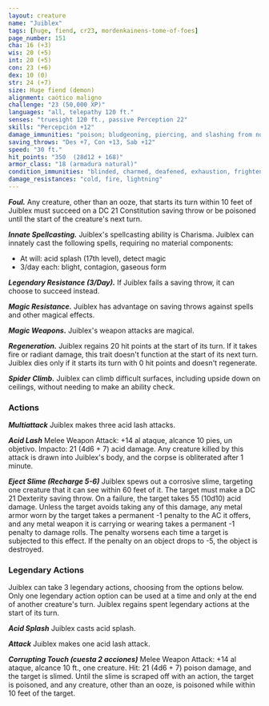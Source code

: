```yaml
---
layout: creature
name: "Juiblex"
tags: [huge, fiend, cr23, mordenkainens-tome-of-foes]
page_number: 151
cha: 16 (+3)
wis: 20 (+5)
int: 20 (+5)
con: 23 (+6)
dex: 10 (0)
str: 24 (+7)
size: Huge fiend (demon)
alignment: caótico maligno
challenge: "23 (50,000 XP)"
languages: "all, telepathy 120 ft."
senses: "truesight 120 ft., passive Perception 22"
skills: "Percepción +12"
damage_immunities: "poison; bludgeoning, piercing, and slashing from nonmagical attacks"
saving_throws: "Des +7, Con +13, Sab +12"
speed: "30 ft."
hit_points: "350  (28d12 + 168)"
armor_class: "18 (armadura natural)"
condition_immunities: "blinded, charmed, deafened, exhaustion, frightened, grappled, paralyzed, petrified, poisoned, prone, restrained, stunned, unconscious"
damage_resistances: "cold, fire, lightning"
---
```


***Foul.*** Any creature, other than an ooze, that starts its turn within 10 feet of Juiblex must succeed on a DC 21 Constitution saving throw or be poisoned until the start of the creature's next turn.

***Innate Spellcasting.*** Juiblex's spellcasting ability is Charisma. Juiblex can innately cast the following spells, requiring no material components:
* At will: acid splash (17th level), detect magic
* 3/day each: blight, contagion, gaseous form

***Legendary Resistance (3/Day).*** If Juiblex fails a saving throw, it can choose to succeed instead.

***Magic Resistance.*** Juiblex has advantage on saving throws against spells and other magical effects.

***Magic Weapons.*** Juiblex's weapon attacks are magical.

***Regeneration.*** Juiblex regains 20 hit points at the start of its turn. If it takes fire or radiant damage, this trait doesn't function at the start of its next turn. Juiblex dies only if it starts its turn with 0 hit points and doesn't regenerate.

***Spider Climb.*** Juiblex can climb difficult surfaces, including upside down on ceilings, without needing to make an ability check.

### Actions

***Multiattack*** Juiblex makes three acid lash attacks.

***Acid Lash*** Melee Weapon Attack: +14 al ataque, alcance 10 pies, un objetivo. Impacto: 21 (4d6 + 7) acid damage. Any creature killed by this attack is drawn into Juiblex's body, and the corpse is obliterated after 1 minute.

***Eject Slime (Recharge 5-6)*** Juiblex spews out a corrosive slime, targeting one creature that it can see within 60 feet of it. The target must make a DC 21 Dexterity saving throw. On a failure, the target takes 55 (10d10) acid damage. Unless the target avoids taking any of this damage, any metal armor worn by the target takes a permanent -1 penalty to the AC it offers, and any metal weapon it is carrying or wearing takes a permanent -1 penalty to damage rolls. The penalty worsens each time a target is subjected to this effect. If the penalty on an object drops to -5, the object is destroyed.

### Legendary Actions

Juiblex can take 3 legendary actions, choosing from the options below. Only one legendary action option can be used at a time and only at the end of another creature's turn. Juiblex regains spent legendary actions at the start of its turn.

***Acid Splash*** Juiblex casts acid splash.

***Attack*** Juiblex makes one acid lash attack.

***Corrupting Touch (cuesta 2 acciones)*** Melee Weapon Attack: +14 al ataque, alcance 10 ft., one creature. Hit: 21 (4d6 + 7) poison damage, and the target is slimed. Until the slime is scraped off with an action, the target is poisoned, and any creature, other than an ooze, is poisoned while within 10 feet of the target.
